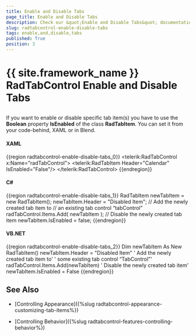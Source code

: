 ```yaml
---
title: Enable and Disable Tabs
page_title: Enable and Disable Tabs
description: Check our &quot;Enable and Disable Tabs&quot; documentation article for the RadTabControl {{ site.framework_name }} control.
slug: radtabcontrol-enable-disable-tabs
tags: enable,and,disable,tabs
published: True
position: 3
---
```


# {{ site.framework_name }} RadTabControl Enable and Disable Tabs



## 

If you want to enable or disable specific tab item(s) you have to use the __Boolean__ property __IsEnabled__ of the class __RadTabItem__. You can set it from your code-behind, XAML or in Blend.

#### __XAML__

{{region radtabcontrol-enable-disable-tabs_0}}
	<telerik:RadTabControl x:Name="radTabControl">
	    <telerik:RadTabItem Header="Calendar" IsEnabled="False"/>
	</telerik:RadTabControl>
	{{endregion}}



#### __C#__

{{region radtabcontrol-enable-disable-tabs_1}}
	RadTabItem newTabItem = new RadTabItem();
	newTabItem.Header = "Disabled Item";
	// Add the newly created tab item to
	// an existing tab control “tabControl”
	radTabControl.Items.Add( newTabItem );
	// Disable the newly created tab item
	newTabItem.IsEnabled = false;
	{{endregion}}



#### __VB.NET__

{{region radtabcontrol-enable-disable-tabs_2}}
	Dim newTabItem As New RadTabItem()
	newTabItem.Header = "Disabled Item"
	' Add the newly created tab item to'
	' some existing tab control “TabControl”'
	radTabControl.Items.Add(newTabItem)
	' Disable the newly created tab item'
	newTabItem.IsEnabled = False
	{{endregion}}



## See Also

 * [Controlling Appearance]({%slug radtabcontrol-appearance-customizing-tab-items%})

 * [Controlling Behavior]({%slug radtabcontrol-features-controlling-behavior%})
